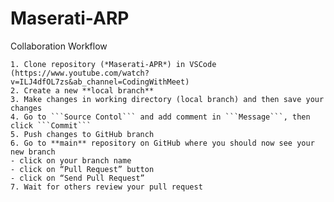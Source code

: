 # Maserati-ARP
Collaboration Workflow

    1. Clone repository (*Maserati-APR*) in VSCode (https://www.youtube.com/watch?v=ILJ4dfOL7zs&ab_channel=CodingWithMeet)
    2. Create a new **local branch**
    3. Make changes in working directory (local branch) and then save your changes
    4. Go to ```Source Contol``` and add comment in ```Message```, then click ```Commit```
    5. Push changes to GitHub branch 
    6. Go to **main** repository on GitHub where you should now see your new branch
    - click on your branch name
    - click on “Pull Request” button
    - click on “Send Pull Request”
    7. Wait for others review your pull request
